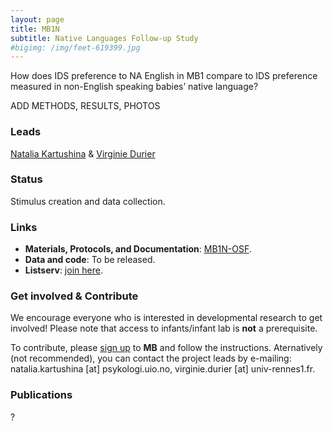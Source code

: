 ```yaml
---
layout: page
title: MB1N
subtitle: Native Languages Follow-up Study
#bigimg: /img/feet-619399.jpg
---
```


<!--
To-do:
- add Contributors (header)
- news release?
- Short description of the study (justification, methods, results WITH images/plots)
  - model: https://manyprimates.github.io/pilot/
-->

<!-- Description (300-word?) intro + method + result -->
How does IDS preference to NA English in MB1 compare to IDS preference measured in non-English speaking babies’ native language?   

ADD METHODS, RESULTS, PHOTOS

### Leads

[Natalia Kartushina](https://www.sv.uio.no/psi/english/people/aca/natalkar/) & [Virginie Durier](https://ethos.univ-rennes1.fr/interlocuteurs/virginie-durier)

### Status

Stimulus creation and data collection.

### Links

* **Materials, Protocols, and Documentation**: [MB1N-OSF](https://osf.io/9j87t/).
* **Data and code**: To be released.
* **Listserv**: [join here](https://mailman.stanford.edu/mailman/listinfo/manybabies1).

### Get involved & Contribute

We encourage everyone who is interested in developmental research to get involved! Please note that access to infants/infant lab is **not** a prerequisite.  

To contribute, please [sign up]({{site.baseurl}}/sign_up_log_in/) to **MB** and follow the instructions. Aternatively (not recommended), you can contact the project leads by e-mailing: natalia.kartushina [at] psykologi.uio.no, virginie.durier [at] univ-rennes1.fr.

### Publications
?

<!-- Registration under embargo on OSF - Should be included?

ManyBabies1 Languages Follow-up Study
Soderstrom, M., Junge, C., Kartushina, N., Soley, G., Mayor, J., Durier, V., Barbu, S., Oceláková, Z., Chladkova, K., Smolík, F. (2019, December 19). [Preference for Infant-Directed Speech Across Languages in North American 6-9-month-old infants](https://osf.io/gwdc9/)

**News release**: See also the news releases by
-->
